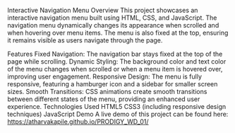 Interactive Navigation Menu Overview This project showcases an interactive navigation menu built using HTML, CSS, and JavaScript. The navigation menu dynamically changes its appearance when scrolled and when hovering over menu items. The menu is also fixed at the top, ensuring it remains visible as users navigate through the page.

Features Fixed Navigation: The navigation bar stays fixed at the top of the page while scrolling. Dynamic Styling: The background color and text color of the menu changes when scrolled or when a menu item is hovered over, improving user engagement. Responsive Design: The menu is fully responsive, featuring a hamburger icon and a sidebar for smaller screen sizes. Smooth Transitions: CSS animations create smooth transitions between different states of the menu, providing an enhanced user experience. Technologies Used HTML5 CSS3 (including responsive design techniques) JavaScript Demo A live demo of this project can be found here: https://atharvakapile.github.io/PRODIGY_WD_01/
